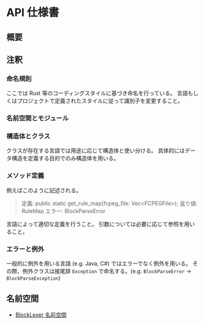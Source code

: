 # API 仕様書

## 概要

## 注釈

### 命名規則

ここでは Rust 等のコーディングスタイルに基づき命名を行っている。
言語もしくはプロジェクトで定義されたスタイルに従って識別子を変更すること。

### 名前空間とモジュール

### 構造体とクラス

クラスが存在する言語では用途に応じて構造体と使い分ける。
具体的にはデータ構造を定義する目的でのみ構造体を用いる。

### メソッド定義

例えばこのように記述される。

> 定義:
> public static get_rule_map(fcpeg_file: Vec\<FCPEGFile>);
> 返り値:
> RuleMap
> エラー:
> BlockParseError

言語によって適切な定義を行うこと。
引数については必要に応じて参照を用いること。

### エラーと例外

一般的に例外を用いる言語 (e.g. Java, C#) ではエラーでなく例外を用いる。
その際、例外クラスは接尾辞 `Exception` で命名する。(e.g. `BlockParseError` -> `BlockParseException`)

## 名前空間

- [BlockLexer 名前空間](BlockLexer/index.md)
